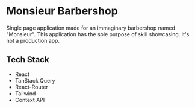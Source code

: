 # Monsieur Barbershop

Single page application made for an immaginary barbershop named "Monsieur". This application has the sole purpose of skill showcasing. It's not a production app.

## Tech Stack

- React
- TanStack Query
- React-Router
- Tailwind
- Context API
